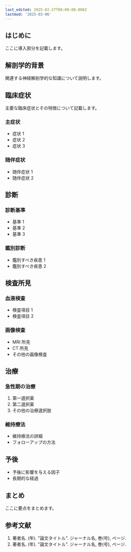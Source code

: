 ```yaml
---
last_edited: 2025-02-27T00:00:00.000Z
lastmod: '2025-03-06'
---
```






## はじめに

ここに導入部分を記載します。

## 解剖学的背景

関連する神経解剖学的な知識について説明します。

## 臨床症状

主要な臨床症状とその特徴について記載します。

### 主症状

- 症状 1
- 症状 2
- 症状 3

### 随伴症状

- 随伴症状 1
- 随伴症状 2

## 診断

### 診断基準

- 基準 1
- 基準 2
- 基準 3

### 鑑別診断

- 鑑別すべき疾患 1
- 鑑別すべき疾患 2

## 検査所見

### 血液検査

- 検査項目 1
- 検査項目 2

### 画像検査

- MRI 所見
- CT 所見
- その他の画像検査

## 治療

### 急性期の治療

1. 第一選択薬
2. 第二選択薬
3. その他の治療選択肢

### 維持療法

- 維持療法の詳細
- フォローアップの方法

## 予後

- 予後に影響を与える因子
- 長期的な経過

## まとめ

ここに要点をまとめます。

## 参考文献

1. 著者名. (年). "論文タイトル". ジャーナル名, 巻(号), ページ.
2. 著者名. (年). "論文タイトル". ジャーナル名, 巻(号), ページ. 
